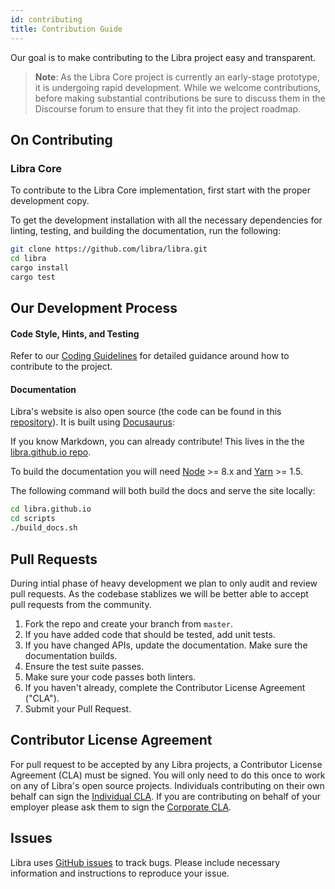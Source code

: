 ```yaml
---
id: contributing
title: Contribution Guide
---
```


Our goal is to make contributing to the Libra project easy and transparent.



> **Note**: As the Libra Core project is currently an early-stage prototype, it is undergoing rapid development. While we welcome contributions, before making substantial contributions be sure to discuss them in the Discourse forum to ensure that they fit into the project roadmap.

## On Contributing


### Libra Core

To contribute to the Libra Core implementation, first start with the proper development copy.

To get the development installation with all the necessary dependencies for linting, testing, and building the documentation, run the following:
```bash
git clone https://github.com/libra/libra.git
cd libra
cargo install
cargo test
```

## Our Development Process

#### Code Style, Hints, and Testing

Refer to our [Coding Guidelines](coding-guidelines.md) for detailed guidance around how to contribute to the project.

#### Documentation

Libra's website is also open source (the
code can be found in this [repository](https://github.com/libra/libra.github.io/)).
It is built using [Docusaurus](https://docusaurus.io/):

If you know Markdown, you can already contribute! This lives in the the [libra.github.io repo](https://github.com/libra/libra.github.io).

To build the documentation you will need [Node](https://nodejs.org/en/) >= 8.x
and [Yarn](https://yarnpkg.com/en/) >= 1.5.

The following command will both build the docs and serve the site locally:
```bash
cd libra.github.io
cd scripts
./build_docs.sh
```

## Pull Requests
During intial phase of heavy development we plan to only audit and review pull requests. As the codebase stablizes we will be better able to accept pull requests from the community.

1. Fork the repo and create your branch from `master`.
2. If you have added code that should be tested, add unit tests.
3. If you have changed APIs, update the documentation. Make sure the
   documentation builds.
4. Ensure the test suite passes.
5. Make sure your code passes both linters.
6. If you haven't already, complete the Contributor License Agreement ("CLA").
7. Submit your Pull Request.

## Contributor License Agreement

For pull request to be accepted by any Libra projects, a Contributor License Agreement (CLA) must be signed. You will only need to do this once to work on any of Libra's open source projects. Individuals contributing on their own behalf can sign the [Individual CLA](https://github.com/libra/libra/blob/master/contributing/individual-cla.pdf). If you are contributing on behalf of your employer please ask them to sign the [Corporate CLA](https://github.com/libra/libra/blob/master/contributing/corporate-cla.pdf).

## Issues

Libra uses [GitHub issues](https://github.com/libra/libra/issues) to track bugs. Please include necessary information and instructions to reproduce your issue.
